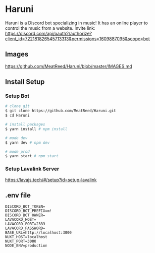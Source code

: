 
# Haruni
Haruni is a Discord bot specializing in music! It has an online player to control the music from a website.
Invite link: https://discord.com/api/oauth2/authorize?client_id=722181826545713313&permissions=1609887095&scope=bot

## Images
https://github.com/MeatReed/Haruni/blob/master/IMAGES.md

## Install Setup

### Setup Bot
```bash
# clone git
$ git clone https://github.com/MeatReed/Haruni.git
$ cd Haruni

# install packages
$ yarn install # npm install

# mode dev
$ yarn dev # npm dev

# mode prod
$ yarn start # npm start
```

### Setup Lavalink Server
  https://lavajs.tech/#/setup?id=setup-lavalink

## .env file
```
DISCORD_BOT_TOKEN=
DISCORD_BOT_PREFIX=m!
DISCORD_BOT_OWNER=
LAVACORD_HOST=
LAVACORD_PORT=2333
LAVACORD_PASSWORD=
BASE_URL=http://localhost:3000
NUXT_HOST=localhost
NUXT_PORT=3000
NODE_ENV=production
```
